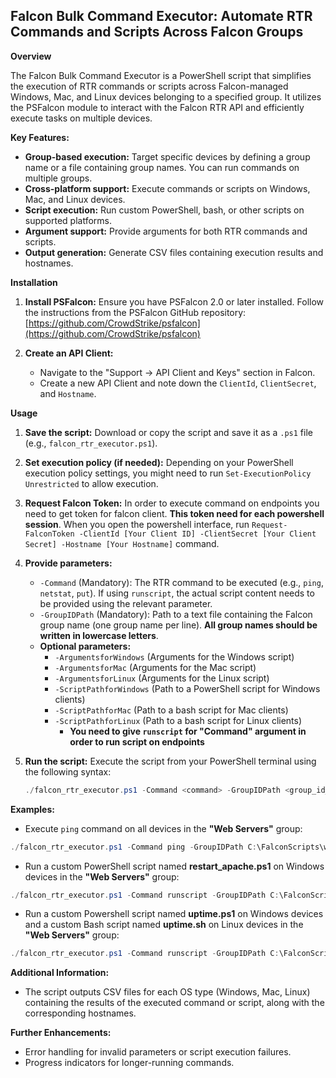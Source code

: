 ## Falcon Bulk Command Executor: Automate RTR Commands and Scripts Across Falcon Groups

**Overview**

The Falcon Bulk Command Executor is a PowerShell script that simplifies the execution of RTR commands or scripts across Falcon-managed Windows, Mac, and Linux devices belonging to a specified group. It utilizes the PSFalcon module to interact with the Falcon RTR API and efficiently execute tasks on multiple devices.

**Key Features:**

* **Group-based execution:** Target specific devices by defining a group name or a file containing group names. You can run commands on multiple groups.
* **Cross-platform support:** Execute commands or scripts on Windows, Mac, and Linux devices.
* **Script execution:** Run custom PowerShell, bash, or other scripts on supported platforms.
* **Argument support:** Provide arguments for both RTR commands and scripts.
* **Output generation:** Generate CSV files containing execution results and hostnames.

**Installation**

1. **Install PSFalcon:** Ensure you have PSFalcon 2.0 or later installed. Follow the instructions from the PSFalcon GitHub repository: [https://github.com/CrowdStrike/psfalcon](https://github.com/CrowdStrike/psfalcon)

2. **Create an API Client:**

   - Navigate to the "Support -> API Client and Keys" section in Falcon.
   - Create a new API Client and note down the `ClientId`, `ClientSecret`, and `Hostname`.

**Usage**

1. **Save the script:** Download or copy the script and save it as a `.ps1` file (e.g., `falcon_rtr_executor.ps1`).

2. **Set execution policy (if needed):** Depending on your PowerShell execution policy settings, you might need to run `Set-ExecutionPolicy Unrestricted` to allow execution.

3. **Request Falcon Token:** In order to execute command on endpoints you need to get token for falcon client. **This token need for each powershell session**. When you open the powershell interface, run ``` Request-FalconToken -ClientId [Your Client ID] -ClientSecret [Your Client Secret] -Hostname [Your Hostname] ``` command.

4. **Provide parameters:**
   * `-Command` (Mandatory): The RTR command to be executed (e.g., `ping`, `netstat`, `put`). If using `runscript`, the actual script content needs to be provided using the relevant parameter.
   * `-GroupIDPath` (Mandatory): Path to a text file containing the Falcon group name (one group name per line). **All group names should be written in lowercase letters**.
   * **Optional parameters:**
      * `-ArgumentsforWindows` (Arguments for the Windows script)
      * `-ArgumentsforMac` (Arguments for the Mac script)
      * `-ArgumentsforLinux` (Arguments for the Linux script)
      * `-ScriptPathforWindows` (Path to a PowerShell script for Windows clients)
      * `-ScriptPathforMac` (Path to a bash script for Mac clients)
      * `-ScriptPathforLinux` (Path to a bash script for Linux clients)
        * **You need to give ```runscript``` for "Command" argument in order to run script on endpoints**

5. **Run the script:** Execute the script from your PowerShell terminal using the following syntax:

   ``` powershell
   ./falcon_rtr_executor.ps1 -Command <command> -GroupIDPath <group_id_file_path> [Optional parameters]
   ```
**Examples:**

- Execute ```ping``` command on all devices in the **"Web Servers"** group:
``` powershell
./falcon_rtr_executor.ps1 -Command ping -GroupIDPath C:\FalconScripts\web_server_group.txt [Optional parameters]
```

- Run a custom PowerShell script named **restart_apache.ps1** on Windows devices in the **"Web Servers"** group:

``` powershell
./falcon_rtr_executor.ps1 -Command runscript -GroupIDPath C:\FalconScripts\web_server_group.txt -ScriptPathforWindows C:\FalconScripts\restart_apache.ps1
```

- Run a custom Powershell script named **uptime.ps1** on Windows devices and a custom Bash script named **uptime.sh** on Linux devices in the **"Web Servers"** group:

``` powershell
./falcon_rtr_executor.ps1 -Command runscript -GroupIDPath C:\FalconScripts\web_server_group.txt -ScriptPathforWindows C:\FalconScripts\uptime.ps1 -ScriptPathForLinux C:\FalconScripts\uptime.sh
```

**Additional Information:**

- The script outputs CSV files for each OS type (Windows, Mac, Linux) containing the results of the executed command or script, along with the corresponding hostnames.

**Further Enhancements:**

- Error handling for invalid parameters or script execution failures.
- Progress indicators for longer-running commands.
